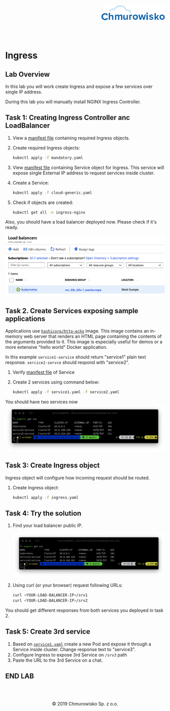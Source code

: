 <img src="./img/logo.png" alt="Chmurowisko logo" width="200" align="right">
<br><br>
<br><br>
<br><br>

# Ingress

## Lab Overview

In this lab you will work create Ingress and expose a few services over single IP address.

During this lab you will manually install NGINX Ingress Controller.

## Task 1: Creating Ingress Controller anc LoadBalancer

1. View a [manifest file](./files/mandatory.yaml) containing required Ingress objects.
1. Create required Ingress objects: 

    ```bash
    kubectl apply -f mandatory.yaml
    ```

1. View [manifest file](./files/cloud-generic.yaml) containing Service object for Ingress. This service will expose single External IP address to request services inside cluster.
1. Create a Service:

    ```bash
    kubectl apply -f cloud-generic.yaml
    ```

1. Check if objects are created:

    ```bash
    kubectl get all -n ingress-nginx
    ```

Also, you should have a load balancer deployed now. Please check if it's ready.

![img](./img/lb.png)

## Task 2. Create Services exposing sample applications

Applications use [`hashicorp/http-echo`](https://hub.docker.com/r/hashicorp/http-echo/) image. This image contains an in-memory web server that renders an HTML page containing the contents of the arguments provided to it. This image is especially useful for demos or a more extensive "hello world" Docker application.

In this example `service1-service` should return "service1" plain text response. `sercice2-servce` should respond with "service2".

1. Verify [manifest file](./files/service1.yaml) of Service
1. Create 2 services using command below: 

    ```bash
    kubectl apply -f service1.yaml -f service2.yaml
    ```

You should have two services now
![img](./img/services.png)

## Task 3: Create Ingress object

Ingress object will configure how incoming request should be routed.

1. Create Ingress object: 

    ```bash
    kubectl apply -f ingress.yaml
    ```

## Task 4: Try the solution

1. Find your load balancer public IP.

    ![img](./img/services.png)

1. Using curl (or your browser) request following URLs:

    ```bash
    curl <YOUR-LOAD-BALANCER-IP>/srv1
    curl <YOUR-LOAD-BALANCER-IP>/srv2
    ```

You should get different responses from both services you deployed in task 2.

## Task 5: Create 3rd service

1. Based on [`service1.yaml`](./files/service1.yaml) create a new Pod and expose it through a Service inside cluster. Change response text to "service3".
1. Configure Ingress to expose 3rd Service on `/srv3` path
1. Paste the URL to the 3rd Service on a chat.

## END LAB

<br><br>

<center><p>&copy; 2019 Chmurowisko Sp. z o.o.<p></center>
